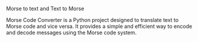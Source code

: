 Morse to text and Text to Morse

Morse Code Converter is a Python project designed to translate text to Morse code and vice versa. It provides a simple and efficient way to encode and decode messages using the Morse code system.
